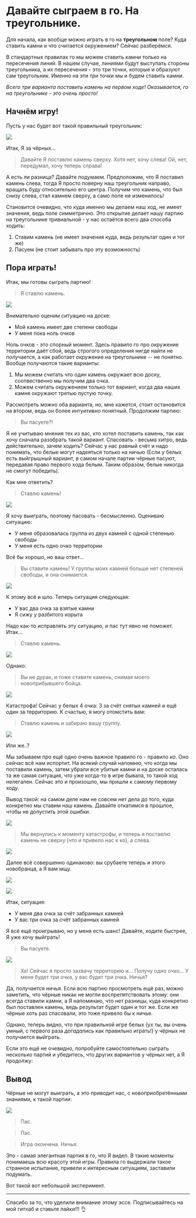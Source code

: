 # Давайте сыграем в го. На треугольнике.

Для начала, как вообще можно играть в го
на **треугольном** поле? Куда ставить камни и
что считается окружением? Сейчас разберёмся.

В стандартных правилах го мы можем ставить
камни только на пересечения линий.
В нашем случае, линиями будут выступать стороны
треугольника, а их пересечения - это
три точки, которые и образуют сам треугольник.
Именно на эти три точки мы и будем ставить камни.

*Всего три варианта поставить камень на первом ходе! 
Оказывается, го на треугольнике - это очень просто!*

## Начнём игру!

Пусть у нас будет вот такой правильный треугольник:

![ ](./slides/board_empty.png)

Итак, Я за чёрных...

> Давайте Я поставлю камень сверху. 
> Хотя нет, хочу слева!
> Ой, нет, передумал, хочу теперь справа!

А есть ли разница? Давайте подумаем.
Предположим, что Я поставил камень слева, тогда Я
просто поверну наш треугольник направо, вращать 
буду относительно его центра. Получим что камень, 
что был снизу слева, стал камнем сверху, а само 
поле не изменилось!

Становится очевидно, что куда именно мы делаем наш ход,
не имеет значения, ведь поле симметрично. Это открытие
делает нашу партию на треугольнике тривиальной - у нас
остаётся всего два способа ходить:
1. Ставим камень (не имеет значения куда, ведь результат один и тот же)
2. Пасуем (не стоит забывать про эту возможность)

## Пора играть!

Итак, мы готовы сыграть партию!

> Я ставлю камень.

![ ](slides/black_up.png)

Внимательно оценим ситуацию на доске:
- Мой камень имеет две степени свободы
- У меня пока ноль очков

Ноль очков - это спорный момент. Здесь
правило го про окружение территории даёт сбой, ведь
строгого определения нигде найти не получается,
а как работает окружение на треугольнике -- не
понятно. Вообще получаются такие варианты:
1. Мы можем считать что один камень
   окружает всю доску, соотвественно 
   мы получим два очка.
2. Можем считать окружением только
   тот вариант, когда два наших камня
   окружают третью пустую точку.

Рассмотреть можно оба варианта, но, мне кажется,
стоит остановится на втором, ведь он более
интуитивно понятный. Продолжим партию:

> Вы пасуете?!

Я не учитываю мнения тех из вас, кто хотел поставить
камень, так как хочу сначала разобрать такой вариант.
Спасовать - весьма хитро, ведь действительно,
зачем ходить? Сейчас у нас равный счёт и надо
понимать, что белые могут надеяться только на ничью
(Если у белых есть выйгрышный вариант, в самом начале
партии чёрные пасуют, передавая право первого хода белым.
Таким образом, белые никогда не смогут победить).

Как мне ответить?

> Ставлю камень!

![ ](slides/black_up_black_left.png)

Я хочу выиграть, поэтому пасовать - бесмысленно.
Оцениваю ситуацию:
- У меня образовалась группа из двух камней с одной степенью свободы
- У меня есть одно очко территории

Всё бы хорошо, но ваш ответ...

> Вы ставите камень! У группы моих камней
  больше нет степеней свободы, и она снимается.
 
![ ](slides/white_right.png)

К этому всё и шло. Теперь ситуация следующая:
- У вас два очка за взятые камни
- Я сижу у разбитого корыта

Надо как-то исправлять эту ситуацию, и пас тут
явно не поможет. Итак...

> Ставлю камень.

![ ](slides/black_up_white_right.png)

Однако:

> Вы не дурак, и тоже ставите камень, снимая моего
  новоприбывшего бойца.
 
![ ](slides/white_left_white_right.png)

Катастрофа! Сейчас у белых 4 очка: 3 за счёт
снятых камней и ещё один за территорию.
К счастью, я могу отомстить вам:

> Ставлю камень и забираю вашу группу.

![ ](slides/black_up.png)

Или же..?

Мы забываем про ещё одно очень важное правило
го - правило *ко*. Оно сейчас всё нам испортит.
На всякий случай напомню, что когда мы поставили
камень, затем убрали все убитые камни и на доске
осталась та же самая ситуация, что уже когда-то
в игре бывала, то такой ход нелегален. Сейчас
это и произошло, мы пришли к самому первому ходу.

Вывод такой: на самом деле нам не совсем нет дела
до того, куда конкретно мы ставим наш камень.
Давайте откатимся в прошлое, чтобы не допустить
этой ошибки.

![ ](slides/white_right.png)

> Мы вернулись к моменту катастрофы, и теперь
  я поставлю камень не сверху (что и привело
  нас к ко), а слева.

![ ](slides/black_left_white_right.png)

Далее всё совершенно одинаково: вы срубаете
теперь и этого новобранца, а Я вам мщу. 

![ ](slides/white_up_white_right.png)

![ ](slides/black_left.png)

Итак, ситуация:
- У меня два очка за счёт забранных камней
- У вас три очка за счёт забранных камней

Я всё ещё проигрываю, но у меня есть шанс!
Давайте, ходите быстрее, Я уже хочу выйграть!

> Вы пасуете.

![ ](slides/black_left.png)

> Ха! Сейчас я просто захвачу территорию и...
> Получу одно очко... У меня будет три  очка, 
> у вас будет три очка. Ничья?

Да, получается ничья. Если всю партию
просмотреть ещё раз, можно заметить, что
чёрные никак не могли воспрепятствовать
этому: они всегда ставили камни, а Я
напоминаю, что нет разницы, куда конкретно
был поставлен камень, ведь результат будет
один и тот же. Если же чёрные хоть раз спасовали,
это тоже привело бы к ничье.

Однако, теперь видно, что при правильной игре
белых (ух ты, вы очень умный, с первого раза
*догадались* как правильно играть!) у чёрных не
получается выйграть. 

Если это ещё не очевидно, попробуйте самостоятельно
сыграть несколько партий и убедитесь, что других
вариантов у чёрных нет, а Я продолжу:

## Вывод

Чёрные не могут выиграть, а это приводит нас, 
с новоприобретёнными знаниями, к такой партии:

![ ](slides/board_empty.png)

> Пас.

> Пас.

> Игра окончена. Ничья.

Это - самая элегантная партия в го, что Я видел.
В такие моменты понимаешь всю красоту этой игры. 
Правила го выдержали такое странное испытание, привели
к интересным ситуациям, заставили подумать.

Вот такой вот небольшой эксперимент.

---

Спасибо за то, что уделили внимание этому эссе.
Подписывайтесь на мой гитхаб и ставьте лайки!!! 👌 
